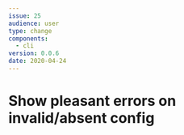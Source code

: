 ```yaml
---
issue: 25
audience: user
type: change
components:
  - cli
version: 0.0.6
date: 2020-04-24
---
```


# Show pleasant errors on invalid/absent config
